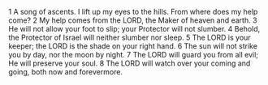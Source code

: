 1	A song of ascents. I lift up my eyes to the hills. From where does my help come?
2	My help comes from the LORD, the Maker of heaven and earth.
3	He will not allow your foot to slip; your Protector will not slumber.
4	Behold, the Protector of Israel will neither slumber nor sleep.
5	The LORD is your keeper; the LORD is the shade on your right hand.
6	The sun will not strike you by day, nor the moon by night.
7	The LORD will guard you from all evil; He will preserve your soul.
8	The LORD will watch over your coming and going, both now and forevermore.